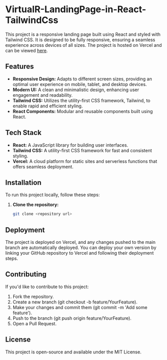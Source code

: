 # VirtualR-LandingPage-in-React-TailwindCss

This project is a responsive landing page built using React and styled with Tailwind CSS. It is designed to be fully responsive, ensuring a seamless experience across devices of all sizes. The project is hosted on Vercel and can be viewed [here](https://responsive-landig-page-react-tailwind-css.vercel.app/).

## Features

- **Responsive Design:** Adapts to different screen sizes, providing an optimal user experience on mobile, tablet, and desktop devices.
- **Modern UI:** A clean and minimalistic design, enhancing user engagement and readability.
- **Tailwind CSS:** Utilizes the utility-first CSS framework, Tailwind, to enable rapid and efficient styling.
- **React Components:** Modular and reusable components built using React.

## Tech Stack

- **React:** A JavaScript library for building user interfaces.
- **Tailwind CSS:** A utility-first CSS framework for fast and consistent styling.
- **Vercel:** A cloud platform for static sites and serverless functions that offers seamless deployment.

## Installation

To run this project locally, follow these steps:

1. **Clone the repository:**

   ```bash
   git clone <repository url>

## Deployment

The project is deployed on Vercel, and any changes pushed to the main branch are automatically deployed. You can deploy your own version by linking your GitHub repository to Vercel and following their deployment steps.

## Contributing

If you'd like to contribute to this project:

1. Fork the repository.
2. Create a new branch (git checkout -b feature/YourFeature).
3. Make your changes and commit them (git commit -m 'Add some feature').
4. Push to the branch (git push origin feature/YourFeature).
5. Open a Pull Request.

## License

This project is open-source and available under the MIT License.

